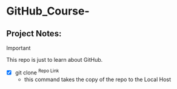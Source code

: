 # GitHub_Course-

## Project Notes:


> [!IMPORTANT]
> This repo is just to learn about GitHub.



- [x] git clone  <sup>Repo Link</sup>
  - this command takes the copy of the repo to the Local Host 
